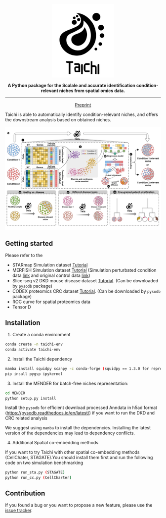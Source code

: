 <div align="center">
<img src="https://github.com/C0nc/TAICHI/blob/main/fig/logo.png" width="200px">

**A Python package for the Scalale and accurate identification condition-relevant niches from spatial omics data.**

---

<p align="center">
  <a href="https://doi.org/10.1101/2024.05.30.596656" target="_blank">Preprint</a>
</p>

</div>

Taichi is able to automatically identify condition-relevant niches, and offers the downstream analysis based on obtained niches.
</p>
<p align="center">
  <img src="https://github.com/C0nc/TAICHI/blob/main/fig/pipeline.jpg" width="800px">
</p>

## Getting started




Please refer to the  
- STARmap Simulation dataset [Tutorial][link-tutorial_1] 
- MERFISH Simulation dataset [Tutorial][link-tutorial_4] (Simulation perturbated condition data  <a href="https://drive.google.com/file/d/18GGKFVeZfD1hsl17hEdRoHFLspfGd4Se/view?usp=drive_link" target="_blank">link</a> and original control data <a href="https://drive.google.com/file/d/1x5WxAU89JtnwioU4YUKAvOdTlnLj-kxq/view?usp=sharing" target="_blank">link</a>)
- Slice-seq v2 DKD mouse disease dataset [Tutorial][link-tutorial_2]. (Can be downloaded by `pysodb` package)
- CODEX proteomics CRC dataset [Tutorial][link-tutorial_3]. (Can be downloaded by `pysodb` package)
- ROC curve for spatial proteomics data 
- Tensor D

## Installation

1. Create a conda environment
```bash
conda create -n taichi-env
conda activate taichi-env
```
2. Install the Taichi dependency
```bash
mamba install squidpy scanpy -c conda-forge (squidpy == 1.3.0 for reproducing CCI in manuscript)
pip insall pygsp ipykernel
```
3. Install the MENDER for batch-free niches representation:
```bash
cd MENDER
python setup.py install
```

Install the `pysodb` for efficient download processed Anndata in h5ad format (https://pysodb.readthedocs.io/en/latest/) if you want to run the DKD and CRC related analysis

We suggest using `mamba` to install the dependencies.
Installing the latest version of the dependencies may lead to dependency conflicts.


4. Additional Spatial co-embedding methods

If you want to try Taichi with other spatial co-embedding methods (CellChater, STAGATE).You should install them first and run the following code on two simulation benchmarking
```bash
python run_sta.py (STAGATE)
python run_cc.py (CellCharter)
```


## Contribution

If you found a bug or you want to propose a new feature, please use the [issue tracker][issue-tracker].

[issue-tracker]: https://github.com/C0nc/TAICHI/issues
[link-tutorial_1]: https://github.com/C0nc/TAICHI/blob/main/Tutorial.ipynb
[link-tutorial_2]: https://github.com/C0nc/TAICHI/blob/main/DKD_analysis.ipynb
[link-tutorial_3]: https://github.com/C0nc/TAICHI/blob/main/crc_analysis.ipynb
[link-tutorial_4]: https://github.com/C0nc/TAICHI/blob/main/merfish_analysis.ipynb

